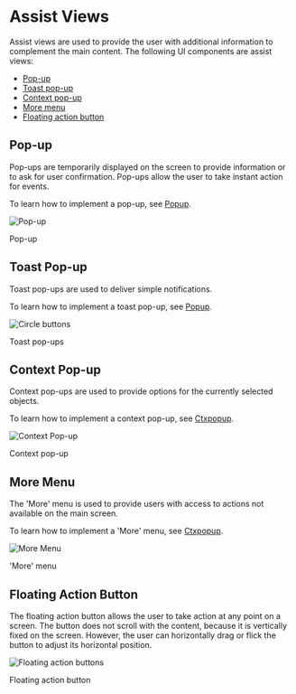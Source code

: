 # Assist Views

Assist views are used to provide the user with additional information to complement the main content. The following UI components are assist views:

-   [Pop-up](#pop-up)
-   [Toast pop-up](#toast-pop-up)
-   [Context pop-up](#context-pop-up)
-   [More menu](#more-menu)
-   [Floating action button](#floating-action-butoon)

## Pop-up

Pop-ups are temporarily displayed on the screen to provide information or to ask for user confirmation. Pop-ups allow the user to take instant action for events.

To learn how to implement a pop-up, see [Popup](../../../native/guides/ui/efl/component-popup-m.md).

![Pop-up](media/5.4_a-259x460.png)

Pop-up

## Toast Pop-up

Toast pop-ups are used to deliver simple notifications.

To learn how to implement a toast pop-up, see [Popup](../../../native/guides/ui/efl/component-popup-m.md).

![Circle buttons](media/toast-236x126.png)

Toast pop-ups

## Context Pop-up

Context pop-ups are used to provide options for the currently selected objects.

To learn how to implement a context pop-up, see [Ctxpopup](../../../native/guides/ui/efl/component-ctxpopup-m.md).

![Context Pop-up](media/context_pop_up-260x127.png)

Context pop-up

## More Menu

The 'More' menu is used to provide users with access to actions not available on the main screen.

To learn how to implement a 'More' menu, see [Ctxpopup](../../../native/guides/ui/efl/component-ctxpopup-m.md).

![More Menu](media/5.4._d-259x460.png)

'More' menu

## Floating Action Button

The floating action button allows the user to take action at any point on a screen. The button does not scroll with the content, because it is vertically fixed on the screen. However, the user can horizontally drag or flick the button to adjust its horizontal position.

![Floating action buttons](media/5.4._f-259x460.png)

Floating action button

